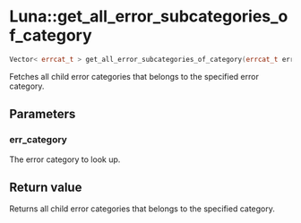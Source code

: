 # Luna::get_all_error_subcategories_of_category

```c++
Vector< errcat_t > get_all_error_subcategories_of_category(errcat_t err_category)
```

Fetches all child error categories that belongs to the specified error category. 



## Parameters
### err_category
The error category to look up. 

## Return value
Returns all child error categories that belongs to the specified category. 

